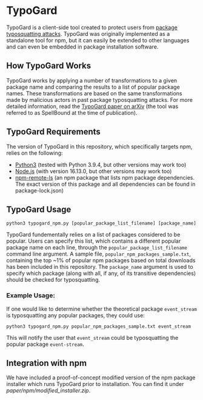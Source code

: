 # TypoGard
TypoGard is a client-side tool created to protect users from [package typosquatting attacks](https://snyk.io/blog/typosquatting-attacks/). TypoGard was originally implemented as a standalone tool for npm, but it can easily be extended to other languages and can even be embedded in package installation software.

## How TypoGard Works
TypoGard works by applying a number of transformations to a given package name and comparing the results to a list of popular package names. These transformations are based on the same transformations made by malicious actors in past package typosquatting attacks. For more detailed information, read the [TypoGard paper on arXiv](https://arxiv.org/abs/2003.03471) (the tool was referred to as SpellBound at the time of publication).

## TypoGard Requirements
The version of TypoGard in this repository, which specifically targets npm, relies on the following:
* [Python3](https://www.python.org/downloads/) (tested with Python 3.9.4, but other versions may work too)
* [Node.js](https://nodejs.org/en/) (with version 16.13.0, but other versions may work too)
* [npm-remote-ls](https://www.npmjs.com/package/npm-remote-ls) (an npm package that lists npm package dependencies. The exact version of this package and all dependencies can be found in package-lock.json)

## TypoGard Usage

`python3 typogard_npm.py [popular_package_list_filename] [package_name]`

TypoGard fundementally relies on a list of packages considered to be popular. Users can specify this list, which contains a different popular package name on each line, through the `popular_package_list_filename` command line argument. A sample file, `popular_npm_packages_sample.txt`, containing the top ~1% of popular npm packages based on total downloads has been included in this repository.
The `package_name` argument is used to specify which package (along with all, if any, of its transitive dependencies) should be checked for typosquatting.

### Example Usage:

If one would like to determine whether the theoretical package `event_stream` is typosquatting any popular packages, they could use:

`python3 typogard_npm.py popular_npm_packages_sample.txt event_stream`

This will notify the user that `event_stream` could be typosquatting the popular package `event-stream`.

## Integration with npm

We have included a proof-of-concept modified version of the npm package installer which runs TypoGard prior to installation. You can find it under _paper/npm/modified_installer.zip_.
